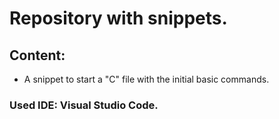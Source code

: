 # Repository with snippets.

## Content:

- A snippet to start a "C" file with the initial basic commands.

### Used IDE: Visual Studio Code.
